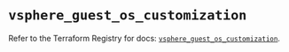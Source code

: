 # `vsphere_guest_os_customization`

Refer to the Terraform Registry for docs: [`vsphere_guest_os_customization`](https://registry.terraform.io/providers/hashicorp/vsphere/2.11.0/docs/resources/guest_os_customization).
